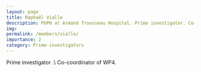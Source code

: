 ```yaml
---
layout: page
title: Raphaël Vialle
description: PUPH at Armand Trousseau Hospital. Prime investigator. Co-coordinator of WP4.
img:
permalink: /members/vialle/
importance: 2
category: Prime-investigators
---
```


Prime investigator .\\
Co-coordinator of WP4.
